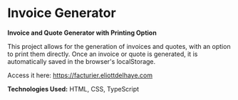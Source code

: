 # Invoice Generator
**Invoice and Quote Generator with Printing Option**

This project allows for the generation of invoices and quotes, with an option to print them directly. Once an invoice or quote is generated, it is automatically saved in the browser's localStorage.

Access it here: https://facturier.eliottdelhaye.com

**Technologies Used:** HTML, CSS, TypeScript
